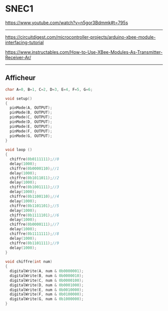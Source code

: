 # SNEC1

https://www.youtube.com/watch?v=n5gor3Bdmmk#t=795s

---

https://circuitdigest.com/microcontroller-projects/arduino-xbee-module-interfacing-tutorial

https://www.instructables.com/How-to-Use-XBee-Modules-As-Transmitter-Receiver-Ar/


---

## Afficheur

```cpp
char A=0, B=1, C=2, D=3, E=4, F=5, G=6;

void setup()
{
  pinMode(A, OUTPUT);
  pinMode(B, OUTPUT);
  pinMode(C, OUTPUT);
  pinMode(D, OUTPUT);
  pinMode(E, OUTPUT);
  pinMode(F, OUTPUT);
  pinMode(G, OUTPUT);    
}
 
void loop ()
{
  chiffre(0b0111111);//0
  delay(1000);
  chiffre(0b0000110);//1
  delay(1000);
  chiffre(0b1011011);//2
  delay(1000);
  chiffre(0b1001111);//3
  delay(1000);
  chiffre(0b1100110);//4
  delay(1000);
  chiffre(0b1101101);//5
  delay(1000);
  chiffre(0b1111101);//6
  delay(1000);
  chiffre(0b0000111);//7
  delay(1000);
  chiffre(0b1111111);//8
  delay(1000);
  chiffre(0b1101111);//9
  delay(1000);
}
            
void chiffre(int num)
{
  digitalWrite(A, num & 0b0000001);
  digitalWrite(B, num & 0b0000010);
  digitalWrite(C, num & 0b0000100);
  digitalWrite(D, num & 0b0001000);
  digitalWrite(E, num & 0b0010000);
  digitalWrite(F, num & 0b0100000);
  digitalWrite(G, num & 0b1000000);
}

